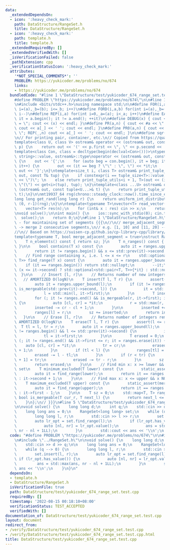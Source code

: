 ```yaml
---
data:
  _extendedDependsOn:
  - icon: ':heavy_check_mark:'
    path: DataStructure/RangeSet.h
    title: DataStructure/RangeSet.h
  - icon: ':heavy_check_mark:'
    path: template.h
    title: template.h
  _extendedRequiredBy: []
  _extendedVerifiedWith: []
  _isVerificationFailed: false
  _pathExtension: cpp
  _verificationStatusIcon: ':heavy_check_mark:'
  attributes:
    '*NOT_SPECIAL_COMMENTS*': ''
    PROBLEM: https://yukicoder.me/problems/no/674
    links:
    - https://yukicoder.me/problems/no/674
  bundledCode: "#line 1 \"DataStructure/test/yukicoder_674_range_set.test.cpp\"\n\
    #define PROBLEM \"https://yukicoder.me/problems/no/674\"\n\n#line 1 \"template.h\"\
    \n#include <bits/stdc++.h>\nusing namespace std;\n\n#define FOR(i,a,b) for(int\
    \ i=(a),_b=(b); i<=_b; i++)\n#define FORD(i,a,b) for(int i=(a),_b=(b); i>=_b;\
    \ i--)\n#define REP(i,a) for(int i=0,_a=(a); i<_a; i++)\n#define EACH(it,a) for(__typeof(a.begin())\
    \ it = a.begin(); it != a.end(); ++it)\n\n#define DEBUG(x) { cout << #x << \"\
    \ = \"; cout << (x) << endl; }\n#define PR(a,n) { cout << #a << \" = \"; FOR(_,1,n)\
    \ cout << a[_] << ' '; cout << endl; }\n#define PR0(a,n) { cout << #a << \" =\
    \ \"; REP(_,n) cout << a[_] << ' '; cout << endl; }\n\n#define sqr(x) ((x) * (x))\n\
    \n// For printing pair, container, etc.\n// Copied from https://quangloc99.github.io/2021/07/30/my-CP-debugging-template.html\n\
    template<class U, class V> ostream& operator << (ostream& out, const pair<U, V>&\
    \ p) {\n    return out << '(' << p.first << \", \" << p.second << ')';\n}\n\n\
    template<class Con, class = decltype(begin(declval<Con>()))>\ntypename enable_if<!is_same<Con,\
    \ string>::value, ostream&>::type\noperator << (ostream& out, const Con& con)\
    \ {\n    out << '{';\n    for (auto beg = con.begin(), it = beg; it != con.end();\
    \ it++) {\n        out << (it == beg ? \"\" : \", \") << *it;\n    }\n    return\
    \ out << '}';\n}\ntemplate<size_t i, class T> ostream& print_tuple_utils(ostream&\
    \ out, const T& tup) {\n    if constexpr(i == tuple_size<T>::value) return out\
    \ << \")\"; \n    else return print_tuple_utils<i + 1, T>(out << (i ? \", \" :\
    \ \"(\") << get<i>(tup), tup); \n}\ntemplate<class ...U> ostream& operator <<\
    \ (ostream& out, const tuple<U...>& t) {\n    return print_tuple_utils<0, tuple<U...>>(out,\
    \ t);\n}\n\nmt19937_64 rng(chrono::steady_clock::now().time_since_epoch().count());\n\
    long long get_rand(long long r) {\n    return uniform_int_distribution<long long>\
    \ (0, r-1)(rng);\n}\n\ntemplate<typename T>\nvector<T> read_vector(int n) {\n\
    \    vector<T> res(n);\n    for (int& x : res) cin >> x;\n    return res;\n}\n\
    \nvoid solve();\n\nint main() {\n    ios::sync_with_stdio(0); cin.tie(0);\n  \
    \  solve();\n    return 0;\n}\n#line 1 \"DataStructure/RangeSet.h\"\n// RangeSet\
    \ - for maintaining set of segments {{{\n//\n// merge_adjacent_segment = true\
    \ -> merge 2 consecutive segments,\n// e.g. [1, 10] and [11, 20] --> [1, 20]\n\
    //\n// Based on https://suisen-cp.github.io/cp-library-cpp/library/datastructure/util/range_set.hpp\n\
    template<typename T, bool merge_adjacent_segment = true>\nstruct RangeSet {\n\
    \    T n_elements() const { return sz; }\n    T n_ranges() const { return ranges.size();\
    \ }\n\n    bool contains(T x) const {\n        auto it = ranges.upper_bound(x);\n\
    \        return it != ranges.begin() && x <= std::prev(it)->second;\n    }\n\n\
    \    // Find range containing x, i.e. l <= x <= r\n    std::optional<std::pair<T,\
    \ T>> find_range(T x) const {\n        auto it = ranges.upper_bound(x);\n    \
    \    if (it == ranges.begin()) return std::nullopt;\n        --it;\n        return\
    \ (x <= it->second) ? std::optional<std::pair<T, T>>{*it} : std::nullopt;\n  \
    \  }\n\n    // Insert [l, r]\n    // Returns number of new integers added.\n \
    \   // AMORTIZED O(logN)\n    T insert(T l, T r) {\n        assert(l <= r);\n\
    \        auto it = ranges.upper_bound(l);\n        if (it != ranges.begin() &&\
    \ is_mergeable(std::prev(it)->second, l)) {\n            it = std::prev(it);\n\
    \            l = std::min(l, it->first);\n        }\n        T inserted = 0;\n\
    \        for (; it != ranges.end() && is_mergeable(r, it->first); it = ranges.erase(it))\
    \ {\n            auto [cl, cr] = *it;\n            r = std::max(r, cr);\n    \
    \        inserted -= cr - cl + 1;\n        }\n\n        inserted += r - l + 1;\n\
    \        ranges[l] = r;\n        sz += inserted;\n        return inserted;\n \
    \   }\n\n    // Erase [l, r]\n    // Returns number of integers removed\n    //\
    \ AMORTIZED O(logN)\n    T erase(T l, T r) {\n        assert(l <= r);\n      \
    \  T tl = l, tr = r;\n        auto it = ranges.upper_bound(l);\n        if (it\
    \ != ranges.begin() && l <= std::prev(it)->second) {\n            it = std::prev(it);\n\
    \            tl = it->first;\n        }\n\n        T erased = 0;\n        for\
    \ (; it != ranges.end() && it->first <= r; it = ranges.erase(it)) {\n        \
    \    auto [cl, cr] = *it;\n            tr = cr;\n            erased += cr - cl\
    \ + 1;\n        }\n        if (tl < l) {\n            ranges[tl] = l-1;\n    \
    \        erased -= l - tl;\n        }\n        if (r < tr) {\n            ranges[r\
    \ + 1] = tr;\n            erased -= tr - r;\n        }\n        sz -= erased;\n\
    \        return erased;\n    }\n\n    // Find min x: x >= lower && x NOT in this\
    \ set\n    T minimum_excluded(T lower) const {\n        static_assert(merge_adjacent_segment);\n\
    \        auto it = find_range(lower);\n        return it == ranges.end() ? lower\
    \ : it->second + 1;\n    }\n\n    // Find max x: x <= upper && x NOT in this set\n\
    \    T maximum_excluded(T upper) const {\n        static_assert(merge_adjacent_segment);\n\
    \        auto it = find_range(upper);\n        return it == ranges.end() ? upper\
    \ : it->first - 1;\n    }\n\n    T sz = 0;\n    std::map<T, T> ranges;\n\n   \
    \ bool is_mergeable(T cur_r, T next_l) {\n        return next_l <= cur_r + merge_adjacent_segment;\n\
    \    }\n};\n// }}}\n#line 5 \"DataStructure/test/yukicoder_674_range_set.test.cpp\"\
    \n\nvoid solve() {\n    long long d;\n    int q;\n    std::cin >> d >> q;\n\n\
    \    long long ans = 0;\n    RangeSet<long long> set;\n    while (q --> 0) {\n\
    \        long long l, r;\n        std::cin >> l >> r;\n        set.insert(l, r);\n\
    \        auto lr_opt = set.find_range(l);\n        if (lr_opt.has_value()) {\n\
    \            auto [nl, nr] = lr_opt.value();\n            ans = std::max(ans,\
    \ nr - nl + 1LL);\n        }\n        std::cout << ans << '\\n';\n    }\n}\n"
  code: "#define PROBLEM \"https://yukicoder.me/problems/no/674\"\n\n#include \"../../template.h\"\
    \n#include \"../RangeSet.h\"\n\nvoid solve() {\n    long long d;\n    int q;\n\
    \    std::cin >> d >> q;\n\n    long long ans = 0;\n    RangeSet<long long> set;\n\
    \    while (q --> 0) {\n        long long l, r;\n        std::cin >> l >> r;\n\
    \        set.insert(l, r);\n        auto lr_opt = set.find_range(l);\n       \
    \ if (lr_opt.has_value()) {\n            auto [nl, nr] = lr_opt.value();\n   \
    \         ans = std::max(ans, nr - nl + 1LL);\n        }\n        std::cout <<\
    \ ans << '\\n';\n    }\n}\n"
  dependsOn:
  - template.h
  - DataStructure/RangeSet.h
  isVerificationFile: true
  path: DataStructure/test/yukicoder_674_range_set.test.cpp
  requiredBy: []
  timestamp: '2022-08-15 00:18:10+08:00'
  verificationStatus: TEST_ACCEPTED
  verifiedWith: []
documentation_of: DataStructure/test/yukicoder_674_range_set.test.cpp
layout: document
redirect_from:
- /verify/DataStructure/test/yukicoder_674_range_set.test.cpp
- /verify/DataStructure/test/yukicoder_674_range_set.test.cpp.html
title: DataStructure/test/yukicoder_674_range_set.test.cpp
---
```

